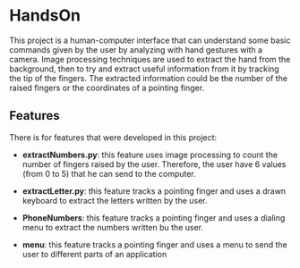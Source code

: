 # HandsOn

This project is a human-computer interface that can understand some basic commands given by the user by analyzing with hand gestures with a camera.
Image processing techniques are used to extract the hand from the background, then to try and extract useful information from it by tracking the tip of the fingers. The extracted information could be the number of the raised fingers or the coordinates of a pointing finger.


## Features

There is for features that were developed in this project:

* **extractNumbers.py**: this feature uses image processing to count the number of fingers raised by the user. Therefore, the user have 6 values (from 0 to 5) that he can send to the computer.

* **extractLetter.py**: this feature tracks a pointing finger and uses a drawn keyboard to extract the letters written by the user.

* **PhoneNumbers**: this feature tracks a pointing finger and uses a dialing menu to extract the numbers written bu the user.

* **menu**: this feature tracks a pointing finger and uses a menu to send the user to different parts of an application

